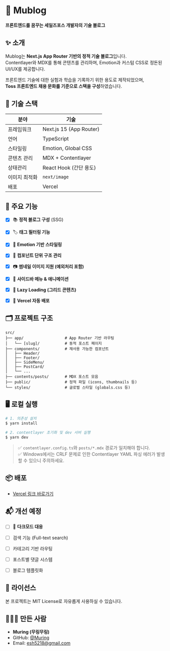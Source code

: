 # 📝 Mublog 

**프론트엔드를 꿈꾸는 세일즈포스 개발자의 기술 블로그**


## ✨ 소개

Mublog는 **Next.js App Router 기반의 정적 기술 블로그**입니다.  
Contentlayer와 MDX를 통해 콘텐츠를 관리하며, Emotion과 커스텀 CSS로 정돈된 UI/UX를 제공합니다.

프론트엔드 기술에 대한 실험과 학습을 기록하기 위한 용도로 제작되었으며,  
**Toss 프론트엔드 채용 문화를 기준으로 스택을 구성**하였습니다.


## 🔧 기술 스택

| 분야             | 기술                     |
|------------------|--------------------------|
| 프레임워크       | Next.js 15 (App Router)  |
| 언어             | TypeScript               |
| 스타일링         | Emotion, Global CSS      |
| 콘텐츠 관리      | MDX + Contentlayer       |
| 상태관리         | React Hook (간단 용도)   |
| 이미지 최적화    | `next/image`             |
| 배포             | Vercel                   |


## 📁 주요 기능

- [x] 📚 **정적 블로그 구성** (SSG)
- [x] 🏷 **태그 필터링 기능**
- [x] 💅 **Emotion 기반 스타일링**
- [x] 🧱 **컴포넌트 단위 구조 관리**
- [x] 📷 **썸네일 이미지 지원 (예외처리 포함)**
- [x] 🧭 **사이드바 메뉴 & 애니메이션**
- [x] 🐢 **Lazy Loading (그리드 콘텐츠)**
- [x] 🚀 **Vercel 자동 배포**


## 🗂 프로젝트 구조

```
src/
├── app/                  # App Router 기반 라우팅
│   └── [slug]/           # 동적 포스트 페이지
├── components/           # 재사용 가능한 컴포넌트
│   ├── Header/
│   ├── Footer/
│   ├── SideMenu/
│   ├── PostCard/
│   └── ...
├── contents/posts/       # MDX 포스트 모음
├── public/               # 정적 파일 (icons, thumbnails 등)
└── styles/               # 글로벌 스타일 (globals.css 등)
```


## 🖥️ 로컬 실행

```bash
# 1. 의존성 설치
$ yarn install

# 2. contentlayer 초기화 및 dev 서버 실행
$ yarn dev
```

> ✅ `contentlayer.config.ts`와 `posts/*.mdx` 경로가 일치해야 합니다.  
> ✅ Windows에서는 CRLF 문제로 인한 Contentlayer YAML 파싱 에러가 발생할 수 있으니 주의하세요.



## 📦 배포

- [Vercel 링크 바로가기](https://muring-blog.vercel.app/)  


## 📬 개선 예정

- [ ] 🎨 **다크모드 대응**
- [ ] 검색 기능 (Full-text search)
- [ ] 카테고리 기반 라우팅
- [ ] 포스트별 댓글 시스템
- [ ] 블로그 템플릿화


## 📄 라이선스

본 프로젝트는 MIT License로 자유롭게 사용하실 수 있습니다.


## 🙋🏻‍♂️ 만든 사람

- **Muring (무링무링)**
- GitHub: [@Muring](https://github.com/Muring)
- Email: esh5218@gmail.com
